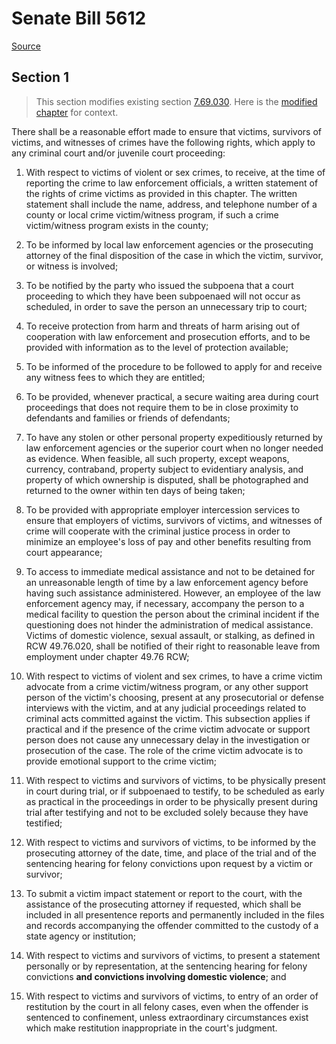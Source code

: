 # Senate Bill 5612

[Source](http://lawfilesext.leg.wa.gov/biennium/2021-22/Pdf/Bills/Senate%20Bills/5612.pdf)
## Section 1
> This section modifies existing section [7.69.030](/rcw/07_special_proceedings_and_actions/7.069_crime_victims_survivors_and_witnesses.md). Here is the [modified chapter](rcw/07_special_proceedings_and_actions/7.069_crime_victims_survivors_and_witnesses.md) for context.

There shall be a reasonable effort made to ensure that victims, survivors of victims, and witnesses of crimes have the following rights, which apply to any criminal court and/or juvenile court proceeding:

1. With respect to victims of violent or sex crimes, to receive, at the time of reporting the crime to law enforcement officials, a written statement of the rights of crime victims as provided in this chapter. The written statement shall include the name, address, and telephone number of a county or local crime victim/witness program, if such a crime victim/witness program exists in the county;

2. To be informed by local law enforcement agencies or the prosecuting attorney of the final disposition of the case in which the victim, survivor, or witness is involved;

3. To be notified by the party who issued the subpoena that a court proceeding to which they have been subpoenaed will not occur as scheduled, in order to save the person an unnecessary trip to court;

4. To receive protection from harm and threats of harm arising out of cooperation with law enforcement and prosecution efforts, and to be provided with information as to the level of protection available;

5. To be informed of the procedure to be followed to apply for and receive any witness fees to which they are entitled;

6. To be provided, whenever practical, a secure waiting area during court proceedings that does not require them to be in close proximity to defendants and families or friends of defendants;

7. To have any stolen or other personal property expeditiously returned by law enforcement agencies or the superior court when no longer needed as evidence. When feasible, all such property, except weapons, currency, contraband, property subject to evidentiary analysis, and property of which ownership is disputed, shall be photographed and returned to the owner within ten days of being taken;

8. To be provided with appropriate employer intercession services to ensure that employers of victims, survivors of victims, and witnesses of crime will cooperate with the criminal justice process in order to minimize an employee's loss of pay and other benefits resulting from court appearance;

9. To access to immediate medical assistance and not to be detained for an unreasonable length of time by a law enforcement agency before having such assistance administered. However, an employee of the law enforcement agency may, if necessary, accompany the person to a medical facility to question the person about the criminal incident if the questioning does not hinder the administration of medical assistance. Victims of domestic violence, sexual assault, or stalking, as defined in RCW 49.76.020, shall be notified of their right to reasonable leave from employment under chapter 49.76 RCW;

10. With respect to victims of violent and sex crimes, to have a crime victim advocate from a crime victim/witness program, or any other support person of the victim's choosing, present at any prosecutorial or defense interviews with the victim, and at any judicial proceedings related to criminal acts committed against the victim. This subsection applies if practical and if the presence of the crime victim advocate or support person does not cause any unnecessary delay in the investigation or prosecution of the case. The role of the crime victim advocate is to provide emotional support to the crime victim;

11. With respect to victims and survivors of victims, to be physically present in court during trial, or if subpoenaed to testify, to be scheduled as early as practical in the proceedings in order to be physically present during trial after testifying and not to be excluded solely because they have testified;

12. With respect to victims and survivors of victims, to be informed by the prosecuting attorney of the date, time, and place of the trial and of the sentencing hearing for felony convictions upon request by a victim or survivor;

13. To submit a victim impact statement or report to the court, with the assistance of the prosecuting attorney if requested, which shall be included in all presentence reports and permanently included in the files and records accompanying the offender committed to the custody of a state agency or institution;

14. With respect to victims and survivors of victims, to present a statement personally or by representation, at the sentencing hearing for felony convictions **and convictions involving domestic violence**; and

15. With respect to victims and survivors of victims, to entry of an order of restitution by the court in all felony cases, even when the offender is sentenced to confinement, unless extraordinary circumstances exist which make restitution inappropriate in the court's judgment.

